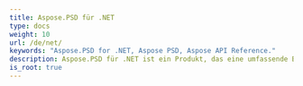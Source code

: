 ```yaml
---
title: Aspose.PSD für .NET
type: docs
weight: 10
url: /de/net/
keywords: "Aspose.PSD for .NET, Aspose PSD, Aspose API Reference."
description: Aspose.PSD für .NET ist ein Produkt, das eine umfassende Bearbeitung von PSD-Dateiformaten ermöglicht. Das Produkt erfordert keine Installation von Adobe Photoshop.
is_root: true
---
```

